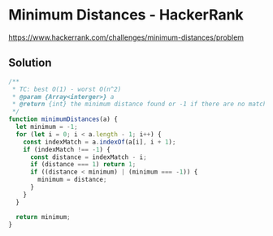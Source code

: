 # Minimum Distances - HackerRank

https://www.hackerrank.com/challenges/minimum-distances/problem

## Solution

```js
/**
 * TC: best O(1) - worst O(n^2)
 * @param {Array<interger>} a
 * @return {int} the minimum distance found or -1 if there are no matching elements
 */
function minimumDistances(a) {
  let minimum = -1;
  for (let i = 0; i < a.length - 1; i++) {
    const indexMatch = a.indexOf(a[i], i + 1);
    if (indexMatch !== -1) {
      const distance = indexMatch - i;
      if (distance === 1) return 1;
      if ((distance < minimum) | (minimum === -1)) {
        minimum = distance;
      }
    }
  }

  return minimum;
}
```
